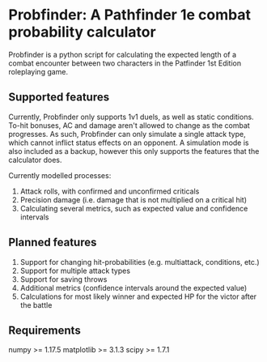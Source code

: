 # Probfinder: A Pathfinder 1e combat probability calculator
Probfinder is a python script for calculating the expected length of a combat encounter between two characters in the Patfinder 1st Edition roleplaying game. 

## Supported features
Currently, Probfinder only supports 1v1 duels, as well as static conditions.
To-hit bonuses, AC and damage aren't allowed to change as the combat progresses.
As such, Probfinder can only simulate a single attack type, which cannot inflict status effects on an opponent.
A simulation mode is also included as a backup, however this only supports the features that the calculator does. 

Currently modelled processes:
1. Attack rolls, with confirmed and unconfirmed criticals
2. Precision damage (i.e. damage that is not multiplied on a critical hit)
3. Calculating several metrics, such as expected value and confidence intervals

## Planned features
1. Support for changing hit-probabilities (e.g. multiattack, conditions, etc.)
2. Support for multiple attack types
3. Support for saving throws
4. Additional metrics (confidence intervals around the expected value)
4. Calculations for most likely winner and expected HP for the victor after the battle

## Requirements
numpy >= 1.17.5
matplotlib >= 3.1.3
scipy >= 1.7.1